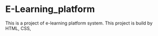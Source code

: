 # E-Learning_platform
This is a project of e-learning platform system. This project is build by HTML, CSS, 
